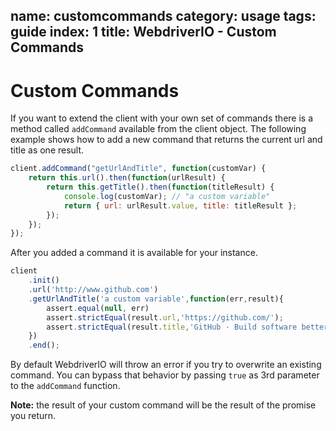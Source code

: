 name: customcommands
category: usage
tags: guide
index: 1
title: WebdriverIO - Custom Commands
---

Custom Commands
===============

If you want to extend the client with your own set of commands there is a method
called `addCommand` available from the client object. The following example shows
how to add a new command that returns the current url and title as one result.

```js
client.addCommand("getUrlAndTitle", function(customVar) {
    return this.url().then(function(urlResult) {
        return this.getTitle().then(function(titleResult) {
            console.log(customVar); // "a custom variable"
            return { url: urlResult.value, title: titleResult };
        });
    });
});
```

After you added a command it is available for your instance.

```js
client
    .init()
    .url('http://www.github.com')
    .getUrlAndTitle('a custom variable',function(err,result){
        assert.equal(null, err)
        assert.strictEqual(result.url,'https://github.com/');
        assert.strictEqual(result.title,'GitHub · Build software better, together.');
    })
    .end();
```

By default WebdriverIO will throw an error if you try to overwrite an existing command.
You can bypass that behavior by passing `true` as 3rd parameter to the `addCommand`
function.

**Note:** the result of your custom command will be the result of the promise you return.
